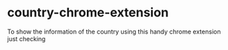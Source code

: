 # country-chrome-extension
To show the information of the country using this handy chrome extension
just checking